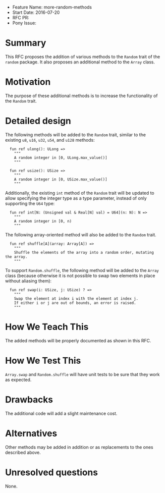 - Feature Name: more-random-methods
- Start Date: 2016-07-20
- RFC PR:
- Pony Issue:

# Summary

This RFC proposes the addition of various methods to the `Random` trait of the `random` package. It also proposes an additional method to the `Array` class.

# Motivation

The purpose of these additional methods is to increase the functionality of the `Random` trait.

# Detailed design

The following methods will be added to the `Random` trait, similar to the existing `u8`, `u16`, `u32`, `u54`, and `u128` methods:

```pony
  fun ref ulong(): ULong =>
    """
    A random integer in [0, ULong.max_value()]
    """

  fun ref usize(): USize =>
    """
    A random integer in [0, USize.max_value()]
    """
```

Additionally, the existing `int` method of the `Random` trait will be updated to allow specifying the integer type as a type parameter, instead of only supporting the `U64` type:

```pony
  fun ref int[N: (Unsigned val & Real[N] val) = U64](n: N): N =>
    """
    A random integer in [0, n)
    """
```

The following array-oriented method will also be added to the `Random` trait.

```pony
  fun ref shuffle[A](array: Array[A]) =>
    """
    Shuffle the elements of the array into a random order, mutating the array.
    """
```

To support `Random.shuffle`, the following method will be added to the `Array` class (because otherwise it is not possible to swap two elements in place without aliasing them):

```pony
  fun ref swap(i: USize, j: USize) ? =>
    """
    Swap the element at index i with the element at index j.
    If either i or j are out of bounds, an error is raised.
    """
```

# How We Teach This

The added methods will be properly documented as shown in this RFC.

# How We Test This

`Array.swap` and `Random.shuffle` will have unit tests to be sure that they work as expected.

# Drawbacks

The additional code will add a slight maintenance cost.

# Alternatives

Other methods may be added in addition or as replacements to the ones described above.

# Unresolved questions

None.
